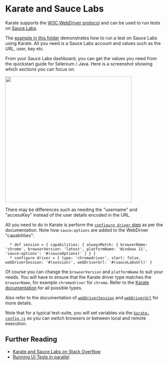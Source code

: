 # Karate and Sauce Labs

Karate supports the [W3C WebDriver protocol](https://www.w3.org/TR/webdriver) and can be used to run tests on [Sauce Labs](https://saucelabs.com).

The [example in this folder](saucelabs.feature) demonstrates how to run a test on Sauce Labs using Karate. All you need is a Sauce Labs account and values such as the URL, user, key etc.

From your Sauce Labs dashboard, you can get the values you need from the quickstart guide for Selenium / Java. Here is a screenshot showing which sections you can focus on:

<img height="400" src="https://github.com/karatelabs/karate-examples/assets/915480/1a6634b6-797e-4a6c-ae39-3d5788f0f4cd">

There may be differences such as needing the "username" and "accessKey" instead of the user details encoded in the URL.

All you need to do in Karate is perform the [`configure driver` step](https://github.com/karatelabs/karate/tree/master/karate-core/#configure-driver) as per the documentation. Note how `sauce:options` are added to the WebDriver "capabilities":

```cucumber
  * def session = { capabilities: { alwaysMatch: { browserName: 'chrome', browserVersion: 'latest', platformName: 'Windows 11', 'sauce:options': '#(sauceOptions)' } } }
  * configure driver = { type: 'chromedriver', start: false, webDriverSession: '#(session)', webDriverUrl: '#(sauceLabsUrl)' }
```

Of course you can change the `browserVersion` and `platformName` to suit your needs. You will have to ensure that the Karate driver type matches the `browserName`, for example `chromedriver` for `chrome`. Refer to the [Karate documentation](https://github.com/karatelabs/karate/tree/master/karate-core/#driver-types) for all possible types.

Also refer to the documentation of [`webDriverSession`](https://github.com/karatelabs/karate/tree/master/karate-core/#webdriversession) and [`webDriverUrl`](https://github.com/karatelabs/karate/tree/master/karate-core/#webdriverurl) for more details.

Note that for a typical test-suite, you will set variables via the [`karate-config.js`](https://github.com/karatelabs/karate/#karate-configjs) so you can switch browsers or between local and remote execution.

## Further Reading

* [Karate and Sauce Labs on Stack Overflow](https://stackoverflow.com/search?q=%5Bkarate%5D+sauce+labs)
* [Running UI Tests in parallel](https://stackoverflow.com/a/60387907/143475)





